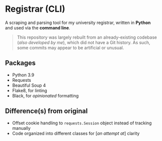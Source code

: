 # Registrar (CLI)

<!-- A Python CLI program for registrar scraping -->

A scraping and parsing tool for my university registrar, written in **Python** and used via the **command line**.

> This repository was largely rebuilt from an already-existing codebase (_also developed by me_), which did not have a Git history. As such, some commits may appear to be artificial or unusual.

## Packages

- Python 3.9
- Requests
- Beautiful Soup 4
- Flake8, for linting
- Black, for _opinionated_ formatting

## Difference(s) from original

- Offset cookie handling to `requests.Session` object instead of tracking manually
- Code organized into different classes for [_an attempt at_] clarity
